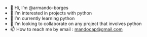 - 👋 Hi, I’m @armando-borges
- 👀 I’m interested in projects with python
- 🌱 I’m currently learning python
- 💞️ I’m looking to collaborate on any project that involves python
- 📫 How to reach me by email : mandocap@gmail.com

<!---
armando-borges/armando-borges is a ✨ special ✨ repository because its `README.md` (this file) appears on your GitHub profile.
You can click the Preview link to take a look at your changes.
--->
